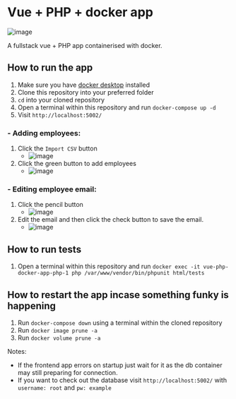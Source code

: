# Vue + PHP + docker app
![image](https://github.com/ricjohn-acosta/vue-php-docker-app/assets/41725332/c6b7e316-0cea-4df1-9f30-df0c833144b0)

A fullstack vue + PHP app containerised with docker.

## How to run the app
1. Make sure you have [docker desktop](https://www.docker.com/products/docker-desktop/) installed
2. Clone this repository into your preferred folder
3. `cd` into your cloned repository
4. Open a terminal within this repository and run `docker-compose up -d`
5. Visit `http://localhost:5002/`

### - Adding employees:
1. Click the `Import CSV` button
   - ![image](https://github.com/ricjohn-acosta/vue-php-docker-app/assets/41725332/41ea450e-5f14-4ee0-a73c-0d73ac638de4)
2. Click the green button to add employees
   - ![image](https://github.com/ricjohn-acosta/vue-php-docker-app/assets/41725332/5574ecc0-169b-4163-9bb8-72eb317ed0cc)

### - Editing employee email:
1. Click the pencil button
   - ![image](https://github.com/ricjohn-acosta/vue-php-docker-app/assets/41725332/a0c8046e-06c7-4fc6-980b-e599a8a66829)
2. Edit the email and then click the check button to save the email.
   - ![image](https://github.com/ricjohn-acosta/vue-php-docker-app/assets/41725332/a3eee5d9-525e-4323-a106-5952b67e508d)

## How to run tests
1. Open a terminal within this repository and run `docker exec -it vue-php-docker-app-php-1 php /var/www/vendor/bin/phpunit html/tests`

## How to restart the app incase something funky is happening
1. Run `docker-compose down` using a terminal within the cloned repository
2. Run `docker image prune -a`
3. Run `docker volume prune -a`

Notes:
- If the frontend app errors on startup just wait for it as the db container may still preparing for connection.
- If you want to check out the database visit `http://localhost:5002/` with `username: root` and `pw: example`
